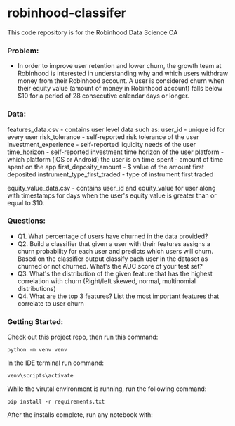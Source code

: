 # robinhood-classifer
This code repository is for the Robinhood Data Science OA

### Problem:

* In order to improve user retention and lower churn, the growth team at Robinhood is interested in understanding why and which users withdraw money from their Robinhood account. A user is considered churn when their equity value (amount of money in Robinhood account) falls below $10 for a period of 28 consecutive calendar days or longer.

### Data:

features_data.csv - contains user level data such as:
user_id - unique id for every user
risk_tolerance - self-reported risk tolerance of the user
investment_experience - self-reported liquidity needs of the user
time_horizon - self-reported investment time horizon of the user
platform - which platform (iOS or Android) the user is on
time_spent - amount of time spent on the app
first_deposity_amount - $ value of the amount first deposited
instrument_type_first_traded - type of instrument first traded


equity_value_data.csv - contains user_id and equity_value for user along with timestamps for days when the user's equity value is greater than or equal to $10.

### Questions:

* Q1. What percentage of users have churned in the data provided?
* Q2. Build a classifier that given a user with their features assigns a churn probability for each user and predicts which users will churn. Based on the classifier output classify each user in the dataset as churned or not churned. What's the AUC score of your test set?
* Q3. What's the distribution of the given feature that has the highest correlation with churn (Right/left skewed, normal, multinomial distributions)
* Q4. What are the top 3 features? List the most important features that correlate to user churn

### Getting Started:
Check out this project repo, then run this command:
```
python -m venv venv
```
In the IDE terminal run command:
```
venv\scripts\activate
```
While the virutal environment is running, run the following command:
```
pip install -r requirements.txt
```
After the installs complete, run any notebook with:
